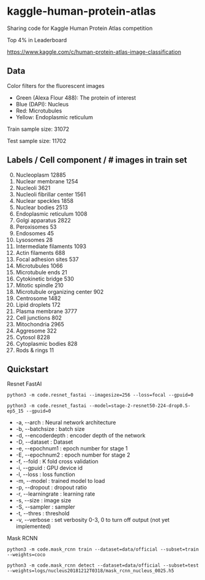 # kaggle-human-protein-atlas
Sharing code for Kaggle Human Protein Atlas competition

Top 4% in Leaderboard

https://www.kaggle.com/c/human-protein-atlas-image-classification

## Data
Color filters for the fluorescent images

  * Green (Alexa Flour 488): The protein of interest
  * Blue (DAPI): Nucleus
  * Red: Microtubules
  * Yellow: Endoplasmic reticulum

Train sample size: 31072

Test sample size:  11702

## Labels / Cell component / # images in train set
  0.   Nucleoplasm			12885
  1.   Nuclear membrane			1254
  2.   Nucleoli				3621
  3.   Nucleoli fibrillar center	1561
  4.   Nuclear speckles			1858
  5.   Nuclear bodies			2513
  6.   Endoplasmic reticulum		1008
  7.   Golgi apparatus			2822
  8.   Peroxisomes			53
  9.   Endosomes			45
  10.  Lysosomes			28
  11.  Intermediate filaments		1093
  12.  Actin filaments			688
  13.  Focal adhesion sites		537
  14.  Microtubules			1066
  15.  Microtubule ends			21
  16.  Cytokinetic bridge		530
  17.  Mitotic spindle			210
  18.  Microtubule organizing center	902
  19.  Centrosome			1482
  20.  Lipid droplets			172
  21.  Plasma membrane			3777
  22.  Cell junctions			802
  23.  Mitochondria			2965
  24.  Aggresome			322
  25.  Cytosol				8228
  26.  Cytoplasmic bodies		828
  27.  Rods & rings			11

## Quickstart
Resnet FastAI

`python3 -m code.resnet_fastai --imagesize=256 --loss=focal --gpuid=0`

`python3 -m code.resnet_fastai --model=stage-2-resnet50-224-drop0.5-ep5_15 --gpuid=0`

  * -a, --arch         : Neural network architecture
  * -b, --batchsize    : batch size
  * -d, --encoderdepth : encoder depth of the network
  * -D, --dataset      : Dataset
  * -e, --epochnum1    : epoch number for stage 1
  * -E, --epochnum2    : epoch number for stage 2
  * -f, --fold         : K fold cross validation
  * -i, --gpuid        : GPU device id
  * -l, --loss         : loss function
  * -m, --model        : trained model to load
  * -p, --dropout      : dropout ratio
  * -r, --learningrate : learning rate
  * -s, --size         : image size
  * -S, --sampler      : sampler
  * -t, --thres        : threshold
  * -v, --verbose      : set verbosity 0-3, 0 to turn off output (not yet implemented)


Mask RCNN

`python3 -m code.mask_rcnn train --dataset=data/official --subset=train --weights=coco`

`python3 -m code.mask_rcnn detect --dataset=data/official --subset=test --weights=logs/nucleus20181212T0318/mask_rcnn_nucleus_0025.h5`
